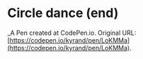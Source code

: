 # Circle dance (end)
 _A Pen created at CodePen.io. Original URL: [https://codepen.io/kyrand/pen/LoKMMa](https://codepen.io/kyrand/pen/LoKMMa).

 